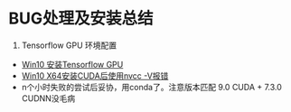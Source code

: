 # BUG处理及安装总结

1. Tensorflow GPU 环境配置
- [Win10 安装Tensorflow GPU](https://zhuanlan.zhihu.com/p/37086409)
- [Win10 X64安装CUDA后使用nvcc -V报错](https://bbs.csdn.net/topics/392479444)
- n个小时失败的尝试后妥协，用conda了。注意版本匹配 9.0 CUDA + 7.3.0 CUDNN没毛病
